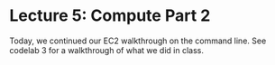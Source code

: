 # Lecture 5: Compute Part 2

Today, we continued our EC2 walkthrough on the command line. See codelab 3 for a walkthrough of what we did in class.
